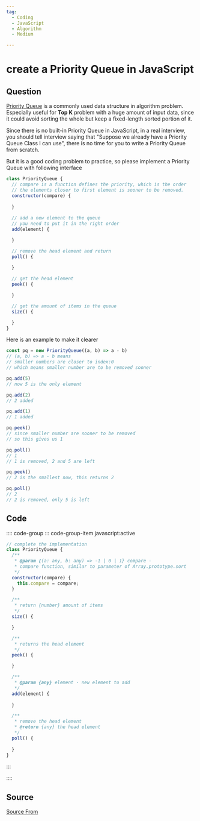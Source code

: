 ```yaml
---
tag:
  - Coding
  - JavaScript
  - Algorithm
  - Medium

---
```

  
# create a Priority Queue in JavaScript

## Question
[Priority Queue](https://storm.cis.fordham.edu/~yli/documents/CISC2200Spring15/Graph.pdf) is a commonly used data structure in algorithm problem. Especially useful for **Top K** problem with a huge amount of input data, since it could avoid sorting the whole but keep a fixed-length sorted portion of it.

Since there is no built-in Priority Queue in JavaScript, in a real interview, you should tell interview saying that "Suppose we already have a Priority Queue Class I can use", there is no time for you to write a Priority Queue from scratch.

But it is a good coding problem to practice, so please implement a Priority Queue with following interface

```js
class PriorityQueue {
  // compare is a function defines the priority, which is the order
  // the elements closer to first element is sooner to be removed.
  constructor(compare) {
  
  }
  
  // add a new element to the queue
  // you need to put it in the right order
  add(element) {

  }

  // remove the head element and return
  poll() {
  
  }

  // get the head element
  peek() {

  }

  // get the amount of items in the queue
  size() {

  }
}
```

Here is an example to make it clearer

```js
const pq = new PriorityQueue((a, b) => a - b)
// (a, b) => a - b means
// smaller numbers are closer to index:0
// which means smaller number are to be removed sooner

pq.add(5)
// now 5 is the only element

pq.add(2)
// 2 added

pq.add(1)
// 1 added

pq.peek()
// since smaller number are sooner to be removed
// so this gives us 1

pq.poll()
// 1 
// 1 is removed, 2 and 5 are left

pq.peek()
// 2 is the smallest now, this returns 2

pq.poll()
// 2 
// 2 is removed, only 5 is left
```

## Code
:::: code-group
::: code-group-item javascript:active
```javascript
// complete the implementation
class PriorityQueue {
  /**
   * @param {(a: any, b: any) => -1 | 0 | 1} compare - 
   * compare function, similar to parameter of Array.prototype.sort
   */
  constructor(compare) {
    this.compare = compare;
  }

  /**
   * return {number} amount of items
   */
  size() {

  }

  /**
   * returns the head element
   */
  peek() {

  }

  /**
   * @param {any} element - new element to add
   */
  add(element) {
   
  }

  /**
   * remove the head element
   * @return {any} the head element
   */
  poll() {
    
  }
}
```
:::
    
::::



##  Source
[Source From](https://bigfrontend.dev/problem/create-a-priority-queue-in-JavaScript)

  